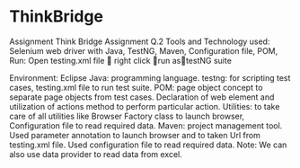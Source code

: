# ThinkBridge
Assignment
Think Bridge Assignment 
Q.2 
Tools and Technology used: Selenium web driver with Java, TestNG, Maven, Configuration file, POM, 
Run:
Open testing.xml file  right click run astestNG suite

Environment: Eclipse 
Java: programming language.
testng: for scripting test cases, testing.xml file to run test suite.
POM: page object concept to separate page objects from test cases. Declaration of web element and utilization of actions method to perform particular action.
Utilities: to take care of all utilities like Browser Factory class to launch browser, Configuration file to read required data.
Maven: project management tool.
Used parameter annotation to launch browser and to taken Url from testing.xml file. 
Used configuration file to read required data.
Note: We can also use data provider to read data from excel.

